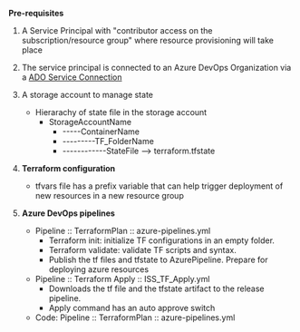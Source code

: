**Pre-requisites**

1. A Service Principal with "contributor access on the subscription/resource group" where resource provisioning will take place
2. The service principal is connected to an Azure DevOps Organization via a  [ADO Service Connection](https://learn.microsoft.com/en-us/azure/devops/pipelines/library/service-endpoints?view=azure-devops&tabs=yaml#create-a-service-connection)
3. A storage account to manage state
    - Hierarachy of state file in the storage account
        - StorageAccountName
          - -----ContainerName
          - ---------TF_FolderName
          - ------------StateFile --> terraform.tfstate

4. **Terraform configuration**
   - tfvars file has a prefix variable that can help trigger deployment of new resources in a new resource group
5. **Azure DevOps pipelines**
    - Pipeline :: TerraformPlan :: azure-pipelines.yml 
      - Terraform init: initialize TF configurations in an empty folder. 
      - Terraform validate: validate TF scripts and syntax. 
      - Publish the tf files and tfstate to AzurePipeline.
      Prepare for deploying azure resources
    - Pipeline :: Terraform Apply :: ISS_TF_Apply.yml 
        - Downloads the tf file and the tfstate artifact to the release pipeline.
        - Apply command has an auto approve switch
    - Code: Pipeline :: TerraformPlan :: azure-pipelines.yml
    
    ```
    
    ```
